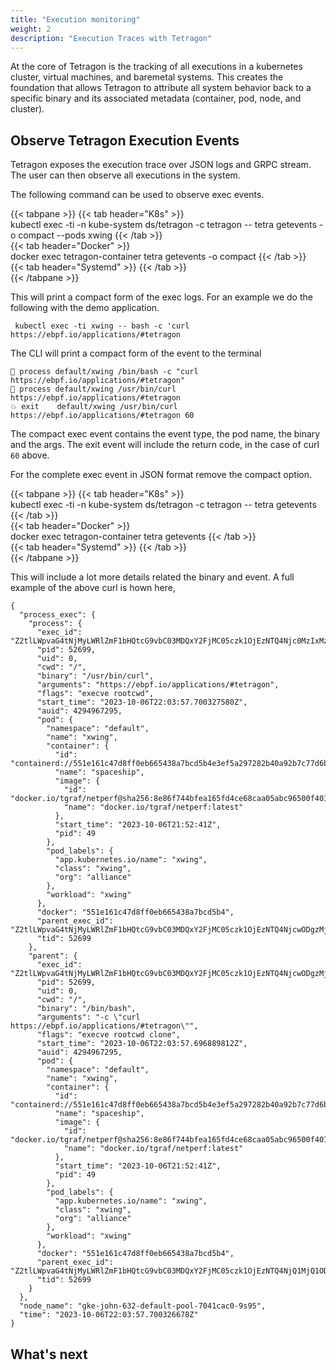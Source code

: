 ```yaml
---
title: "Execution monitoring"
weight: 2
description: "Execution Traces with Tetragon"
---
```


At the core of Tetragon is the tracking of all executions in a kubernetes cluster,
virtual machines, and baremetal systems. This creates the foundation that allows
Tetragon to attribute all system behavior back to a specific binary and its
associated metadata (container, pod, node, and cluster).

## Observe Tetragon Execution Events

Tetragon exposes the execution trace over JSON logs and GRPC stream. The user
can then observe all executions in the system.

The following command can be used to observe exec events.

{{< tabpane >}}
{{< tab header="K8s" >}}          
kubectl exec -ti -n kube-system ds/tetragon -c tetragon -- tetra getevents -o compact --pods xwing
{{< /tab >}}                                                                                                                                                                                   
{{< tab header="Docker" >}}          
docker exec tetragon-container tetra getevents -o compact
{{< /tab >}}                                                                                                                                                                                   
{{< tab header="Systemd" >}}
{{< /tab >}}                                                                                                                                                                                   
{{< /tabpane >}}

This will print a compact form of the exec logs. For an example we do the following
with the demo application.

```
 kubectl exec -ti xwing -- bash -c 'curl https://ebpf.io/applications/#tetragon
```
The CLI will print a compact form of the event to the terminal

```
🚀 process default/xwing /bin/bash -c "curl https://ebpf.io/applications/#tetragon" 
🚀 process default/xwing /usr/bin/curl https://ebpf.io/applications/#tetragon 
💥 exit    default/xwing /usr/bin/curl https://ebpf.io/applications/#tetragon 60 

```

The compact exec event contains the event type, the pod name, the binary and the args. The exit event will include the return code, in the case of curl `60` above.

For the complete exec event in JSON format remove the compact option.

{{< tabpane >}}
{{< tab header="K8s" >}}          
kubectl exec -ti -n kube-system ds/tetragon -c tetragon -- tetra getevents
{{< /tab >}}                                                                                                                                                                                   
{{< tab header="Docker" >}}          
docker exec tetragon-container tetra getevents
{{< /tab >}}                                                                                                                                                                                   
{{< tab header="Systemd" >}}
{{< /tab >}}                                                                                                                                                                                   
{{< /tabpane >}}

This will include a lot more details related the binary and event. A full example of the above curl is hown here,

```
{
  "process_exec": {
    "process": {
      "exec_id": "Z2tlLWpvaG4tNjMyLWRlZmF1bHQtcG9vbC03MDQxY2FjMC05czk1OjEzNTQ4Njc0MzIxMzczOjUyNjk5",
      "pid": 52699,
      "uid": 0,
      "cwd": "/",
      "binary": "/usr/bin/curl",
      "arguments": "https://ebpf.io/applications/#tetragon",
      "flags": "execve rootcwd",
      "start_time": "2023-10-06T22:03:57.700327580Z",
      "auid": 4294967295,
      "pod": {
        "namespace": "default",
        "name": "xwing",
        "container": {
          "id": "containerd://551e161c47d8ff0eb665438a7bcd5b4e3ef5a297282b40a92b7c77d6bd168eb3",
          "name": "spaceship",
          "image": {
            "id": "docker.io/tgraf/netperf@sha256:8e86f744bfea165fd4ce68caa05abc96500f40130b857773186401926af7e9e6",
            "name": "docker.io/tgraf/netperf:latest"
          },
          "start_time": "2023-10-06T21:52:41Z",
          "pid": 49
        },
        "pod_labels": {
          "app.kubernetes.io/name": "xwing",
          "class": "xwing",
          "org": "alliance"
        },
        "workload": "xwing"
      },
      "docker": "551e161c47d8ff0eb665438a7bcd5b4",
      "parent_exec_id": "Z2tlLWpvaG4tNjMyLWRlZmF1bHQtcG9vbC03MDQxY2FjMC05czk1OjEzNTQ4NjcwODgzMjk5OjUyNjk5",
      "tid": 52699
    },
    "parent": {
      "exec_id": "Z2tlLWpvaG4tNjMyLWRlZmF1bHQtcG9vbC03MDQxY2FjMC05czk1OjEzNTQ4NjcwODgzMjk5OjUyNjk5",
      "pid": 52699,
      "uid": 0,
      "cwd": "/",
      "binary": "/bin/bash",
      "arguments": "-c \"curl https://ebpf.io/applications/#tetragon\"",
      "flags": "execve rootcwd clone",
      "start_time": "2023-10-06T22:03:57.696889812Z",
      "auid": 4294967295,
      "pod": {
        "namespace": "default",
        "name": "xwing",
        "container": {
          "id": "containerd://551e161c47d8ff0eb665438a7bcd5b4e3ef5a297282b40a92b7c77d6bd168eb3",
          "name": "spaceship",
          "image": {
            "id": "docker.io/tgraf/netperf@sha256:8e86f744bfea165fd4ce68caa05abc96500f40130b857773186401926af7e9e6",
            "name": "docker.io/tgraf/netperf:latest"
          },
          "start_time": "2023-10-06T21:52:41Z",
          "pid": 49
        },
        "pod_labels": {
          "app.kubernetes.io/name": "xwing",
          "class": "xwing",
          "org": "alliance"
        },
        "workload": "xwing"
      },
      "docker": "551e161c47d8ff0eb665438a7bcd5b4",
      "parent_exec_id": "Z2tlLWpvaG4tNjMyLWRlZmF1bHQtcG9vbC03MDQxY2FjMC05czk1OjEzNTQ4NjQ1MjQ1ODM5OjUyNjg5",
      "tid": 52699
    }
  },
  "node_name": "gke-john-632-default-pool-7041cac0-9s95",
  "time": "2023-10-06T22:03:57.700326678Z"
}

```

## What's next
